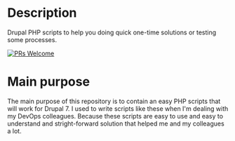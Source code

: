 # Description
Drupal PHP scripts to help you doing quick one-time solutions or testing some processes.

[![PRs Welcome](https://img.shields.io/badge/PRs-welcome-brightgreen.svg?style=flat-square)](http://makeapullrequest.com)


# Main purpose
The main purpose of this repository is to contain an easy PHP scripts that will work for Drupal 7. I used to write scripts like these when I'm dealing with my DevOps colleagues. Because these scripts are easy to use and easy to understand and stright-forward solution that helped me and my colleagues a lot.
